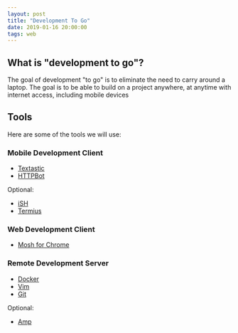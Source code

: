 ```yaml
---
layout: post
title: "Development To Go"
date: 2019-01-16 20:00:00
tags: web
---
```

## What is "development to go"?

The goal of development "to go" is to eliminate the need to carry around a laptop. The goal is to be able to build on a project anywhere, at anytime with internet access, including mobile devices

## Tools

Here are some of the tools we will use:

### Mobile Development Client

- [Textastic](https://www.textasticapp.com/)
- [HTTPBot](https://itunes.apple.com/us/app/httpbot/id1232603544?mt=8)

Optional:

- [iSH](https://ish.app/)
- [Termius](https://www.termius.com/)

### Web Development Client

- [Mosh for Chrome](https://chrome.google.com/webstore/detail/mosh/ooiklbnjmhbcgemelgfhaeaocllobloj)

### Remote Development Server

- [Docker](https://www.docker.com/get-started)
- [Vim](https://github.com/vim/vim)
- [Git](https://git-scm.com/)

Optional:

- [Amp](https://amp.rs/)
